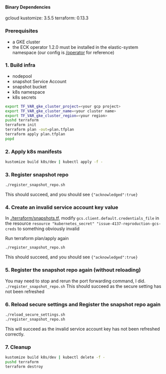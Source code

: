 
#### Binary Dependencies
gcloud
kustomize: 3.5.5 
terraform: 0.13.3


### Prerequisites
- a GKE cluster
- the ECK operator 1.2.0 must be installed in the elastic-system namespace (our config is [/operator](operator) for reference)

### 1. Build infra
- nodepool
- snapshot Service Account
- snapshot bucket
- k8s namespace
- k8s secrets

```bash
export TF_VAR_gke_cluster_project=<your gcp project>
export TF_VAR_gke_cluster_name=<your cluster name>
export TF_VAR_gke_cluster_region=<your region>
pushd terraform
terraform init
terraform plan -out=plan.tfplan
terraform apply plan.tfplan
popd
```

### 2. Apply k8s manifests
```bash
kustomize build k8s/dev | kubectl apply -f -
```

### 3. Register snapshot repo
```bash
./register_snapshot_repo.sh
```

This should succeed, and you should see
`{"acknowledged":true}`

### 4. Create an invalid  service account key value
In [./terraform/snapshots.tf](./terraform/snapshots.tf), modify `gcs.client.default.credentials_file` in the resource `resource "kubernetes_secret" "issue-4137-reproduction-gcs-creds` to something obviously invalid

Run terraform plan/apply again
```bash
./register_snapshot_repo.sh
```

This should succeed, and you should see
`{"acknowledged":true}`

### 5. Register the snapshot repo again (without reloading)
You may need to stop and rerun the port forwarding command, I did.
`./register_snapshot_repo.sh`
This should succeed as the secure setting has not been refreshed


### 6. Reload secure settings and Register the snapshot repo again
```bash
./reload_secure_settings.sh
./register_snapshot_repo.sh
```
This will succeed as the invalid service account key has not been refreshed correctly.

### 7. Cleanup
```bash
kustomize build k8s/dev | kubectl delete -f -
pushd terraform
terraform destroy 
```